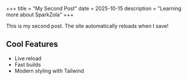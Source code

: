+++
title = "My Second Post"
date = 2025-10-15
description = "Learning more about SparkZola"
+++

This is my second post. The site automatically reloads when I save!

## Cool Features

- Live reload
- Fast builds
- Modern styling with Tailwind
